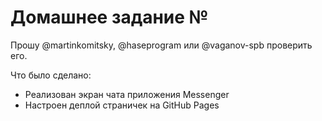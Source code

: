 # Домашнее задание №

Прошу @martinkomitsky, @haseprogram или @vaganov-spb проверить его.

Что было сделано:
* Реализован экран чата приложения Messenger
* Настроен деплой страничек на GitHub Pages
